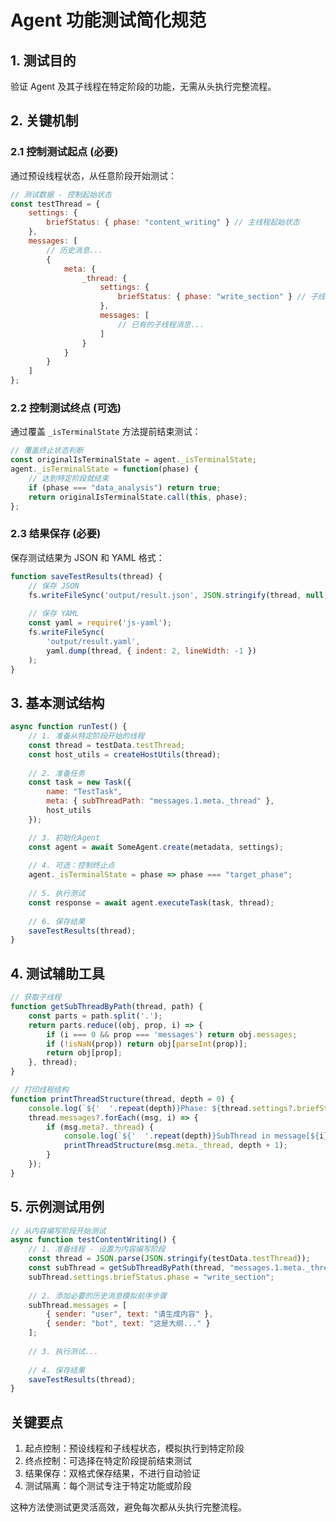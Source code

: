 
# Agent 功能测试简化规范

## 1. 测试目的

验证 Agent 及其子线程在特定阶段的功能，无需从头执行完整流程。

## 2. 关键机制

### 2.1 控制测试起点 (必要)

通过预设线程状态，从任意阶段开始测试：

```javascript
// 测试数据 - 控制起始状态
const testThread = {
    settings: {
        briefStatus: { phase: "content_writing" } // 主线程起始状态
    },
    messages: [
        // 历史消息...
        {
            meta: {
                _thread: {
                    settings: {
                        briefStatus: { phase: "write_section" } // 子线程起始状态
                    },
                    messages: [
                        // 已有的子线程消息...
                    ]
                }
            }
        }
    ]
};
```

### 2.2 控制测试终点 (可选)

通过覆盖 `_isTerminalState` 方法提前结束测试：

```javascript
// 覆盖终止状态判断
const originalIsTerminalState = agent._isTerminalState;
agent._isTerminalState = function(phase) {
    // 达到特定阶段就结束
    if (phase === "data_analysis") return true;
    return originalIsTerminalState.call(this, phase);
};
```

### 2.3 结果保存 (必要)

保存测试结果为 JSON 和 YAML 格式：

```javascript
function saveTestResults(thread) {
    // 保存 JSON
    fs.writeFileSync('output/result.json', JSON.stringify(thread, null, 2));
    
    // 保存 YAML
    const yaml = require('js-yaml');
    fs.writeFileSync(
        'output/result.yaml',
        yaml.dump(thread, { indent: 2, lineWidth: -1 })
    );
}
```

## 3. 基本测试结构

```javascript
async function runTest() {
    // 1. 准备从特定阶段开始的线程
    const thread = testData.testThread;
    const host_utils = createHostUtils(thread);
    
    // 2. 准备任务
    const task = new Task({
        name: "TestTask",
        meta: { subThreadPath: "messages.1.meta._thread" },
        host_utils
    });

    // 3. 初始化Agent
    const agent = await SomeAgent.create(metadata, settings);
    
    // 4. 可选：控制终止点
    agent._isTerminalState = phase => phase === "target_phase";
    
    // 5. 执行测试
    const response = await agent.executeTask(task, thread);
    
    // 6. 保存结果
    saveTestResults(thread);
}
```

## 4. 测试辅助工具

```javascript
// 获取子线程
function getSubThreadByPath(thread, path) {
    const parts = path.split('.');
    return parts.reduce((obj, prop, i) => {
        if (i === 0 && prop === 'messages') return obj.messages;
        if (!isNaN(prop)) return obj[parseInt(prop)];
        return obj[prop];
    }, thread);
}

// 打印线程结构
function printThreadStructure(thread, depth = 0) {
    console.log(`${'  '.repeat(depth)}Phase: ${thread.settings?.briefStatus?.phase}`);
    thread.messages?.forEach((msg, i) => {
        if (msg.meta?._thread) {
            console.log(`${'  '.repeat(depth)}SubThread in message[${i}]:`);
            printThreadStructure(msg.meta._thread, depth + 1);
        }
    });
}
```

## 5. 示例测试用例

```javascript
// 从内容编写阶段开始测试
async function testContentWriting() {
    // 1. 准备线程 - 设置为内容编写阶段
    const thread = JSON.parse(JSON.stringify(testData.testThread));
    const subThread = getSubThreadByPath(thread, "messages.1.meta._thread");
    subThread.settings.briefStatus.phase = "write_section";
    
    // 2. 添加必要的历史消息模拟前序步骤
    subThread.messages = [
        { sender: "user", text: "请生成内容" },
        { sender: "bot", text: "这是大纲..." }
    ];
    
    // 3. 执行测试...
    
    // 4. 保存结果
    saveTestResults(thread);
}
```

## 关键要点

1. 起点控制：预设线程和子线程状态，模拟执行到特定阶段
2. 终点控制：可选择在特定阶段提前结束测试
3. 结果保存：双格式保存结果，不进行自动验证
4. 测试隔离：每个测试专注于特定功能或阶段

这种方法使测试更灵活高效，避免每次都从头执行完整流程。